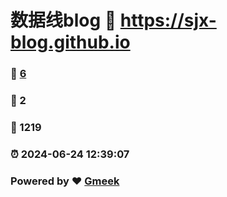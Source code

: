 # 数据线blog :link: https://sjx-blog.github.io 
### :page_facing_up: [6](https://sjx-blog.github.io/tag.html) 
### :speech_balloon: 2 
### :hibiscus: 1219 
### :alarm_clock: 2024-06-24 12:39:07 
### Powered by :heart: [Gmeek](https://github.com/Meekdai/Gmeek)
